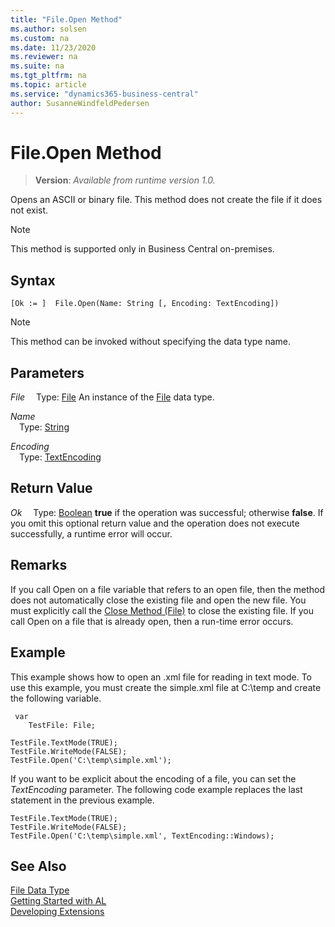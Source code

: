 ```yaml
---
title: "File.Open Method"
ms.author: solsen
ms.custom: na
ms.date: 11/23/2020
ms.reviewer: na
ms.suite: na
ms.tgt_pltfrm: na
ms.topic: article
ms.service: "dynamics365-business-central"
author: SusanneWindfeldPedersen
---
```

[//]: # (START>DO_NOT_EDIT)
[//]: # (IMPORTANT:Do not edit any of the content between here and the END>DO_NOT_EDIT.)
[//]: # (Any modifications should be made in the .xml files in the ModernDev repo.)
# File.Open Method
> **Version**: _Available from runtime version 1.0._

Opens an ASCII or binary file. This method does not create the file if it does not exist.

> [!NOTE]
> This method is supported only in Business Central on-premises.

## Syntax
```
[Ok := ]  File.Open(Name: String [, Encoding: TextEncoding])
```
> [!NOTE]
> This method can be invoked without specifying the data type name.
## Parameters
*File*
&emsp;Type: [File](file-data-type.md)
An instance of the [File](file-data-type.md) data type.

*Name*  
&emsp;Type: [String](../string/string-data-type.md)  
  
*Encoding*  
&emsp;Type: [TextEncoding](../textencoding/textencoding-option.md)  
  


## Return Value
*Ok*
&emsp;Type: [Boolean](../boolean/boolean-data-type.md)
**true** if the operation was successful; otherwise **false**.   If you omit this optional return value and the operation does not execute successfully, a runtime error will occur.  


[//]: # (IMPORTANT: END>DO_NOT_EDIT)

## Remarks

If you call Open on a file variable that refers to an open file, then the method does not automatically close the existing file and open the new file. You must explicitly call the [Close Method \(File\)](../../methods-auto/file/file-close-method.md) to close the existing file. If you call Open on a file that is already open, then a run-time error occurs.  
  
## Example

This example shows how to open an .xml file for reading in text mode. To use this example, you must create the simple.xml file at C:\\temp and create the following variable.  

```al
 var
    TestFile: File;
```
  
```al
TestFile.TextMode(TRUE);  
TestFile.WriteMode(FALSE);  
TestFile.Open('C:\temp\simple.xml');  
```  
  
If you want to be explicit about the encoding of a file, you can set the *TextEncoding* parameter. The following code example replaces the last statement in the previous example.  
  
```al
TestFile.TextMode(TRUE);  
TestFile.WriteMode(FALSE);  
TestFile.Open('C:\temp\simple.xml', TextEncoding::Windows);  
```  
  

## See Also

[File Data Type](file-data-type.md)  
[Getting Started with AL](../../devenv-get-started.md)  
[Developing Extensions](../../devenv-dev-overview.md)